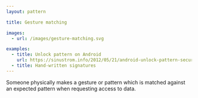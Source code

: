 ```yaml
---
layout: pattern

title: Gesture matching

images:
  - url: /images/gesture-matching.svg

examples:
  - title: Unlock pattern on Android
    url: https://sinustrom.info/2012/05/21/android-unlock-pattern-security-analysis/
  - title: Hand-written signatures
---
```


Someone physically makes a gesture or pattern which is matched against an expected pattern when requesting access to data.
